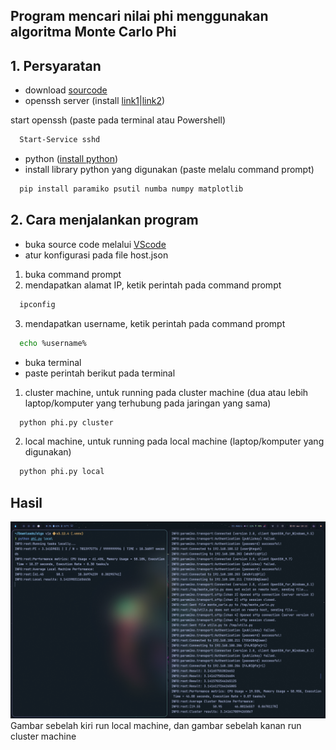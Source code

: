 ## Program mencari nilai phi menggunakan algoritma Monte Carlo Phi

## 1. Persyaratan
- download [sourcode](https://github.com/mhdhfzz/parallel-computing/archive/refs/heads/main.zip) 
- openssh server (install [link1](https://learn.microsoft.com/en-us/windows-server/administration/openssh/openssh_install_firstuse?tabs=gui)|[link2](https://winaero.com/enable-openssh-server-windows-10/))

start openssh (paste pada terminal atau Powershell)
```bash
  Start-Service sshd
```
- python ([install python](https://www.python.org/downloads/))
- install library python yang digunakan (paste melalu command prompt)
```bash
  pip install paramiko psutil numba numpy matplotlib
```

## 2. Cara menjalankan program
- buka source code melalui [VScode](https://code.visualstudio.com/download)
- atur konfigurasi pada file host.json
1. buka command prompt
2. mendapatkan alamat IP, ketik perintah pada command prompt
```bash
  ipconfig
```
3.  mendapatkan username, ketik perintah pada command prompt
```bash
  echo %username%
```
- buka terminal
- paste perintah berikut pada terminal
1.  cluster machine, untuk running pada cluster machine (dua atau lebih laptop/komputer yang terhubung pada jaringan yang sama)
```bash
  python phi.py cluster
```
2.  local machine, untuk running pada local machine (laptop/komputer yang digunakan)
```bash
  python phi.py local
```

## Hasil
![Runing local dan cluster](run.png)
Gambar sebelah kiri run local machine, dan gambar sebelah kanan run cluster machine
